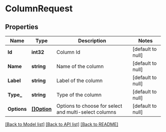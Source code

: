 # ColumnRequest

## Properties
Name | Type | Description | Notes
------------ | ------------- | ------------- | -------------
**Id** | **int32** | Column Id | [default to null]
**Name** | **string** | Name of the column | [default to null]
**Label** | **string** | Label of the column | [default to null]
**Type_** | **string** | Type of the column | [default to null]
**Options** | [**[]Option**](Option.md) | Options to choose for select and multi-select columns | [default to null]

[[Back to Model list]](../README.md#documentation-for-models) [[Back to API list]](../README.md#documentation-for-api-endpoints) [[Back to README]](../README.md)

